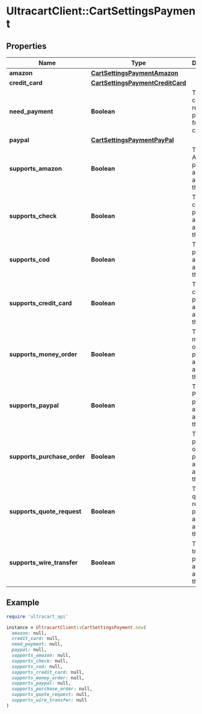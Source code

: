 # UltracartClient::CartSettingsPayment

## Properties

| Name | Type | Description | Notes |
| ---- | ---- | ----------- | ----- |
| **amazon** | [**CartSettingsPaymentAmazon**](CartSettingsPaymentAmazon.md) |  | [optional] |
| **credit_card** | [**CartSettingsPaymentCreditCard**](CartSettingsPaymentCreditCard.md) |  | [optional] |
| **need_payment** | **Boolean** | True if this card requires a payment from the customer | [optional] |
| **paypal** | [**CartSettingsPaymentPayPal**](CartSettingsPaymentPayPal.md) |  | [optional] |
| **supports_amazon** | **Boolean** | True if Amazon payments are available on this order | [optional] |
| **supports_check** | **Boolean** | True if check payments are available on this order | [optional] |
| **supports_cod** | **Boolean** | True if COD payments are available on this order | [optional] |
| **supports_credit_card** | **Boolean** | True if credit card payments are available on this order | [optional] |
| **supports_money_order** | **Boolean** | True if money order payments are available on this order | [optional] |
| **supports_paypal** | **Boolean** | True if PayPal payments are available on this order | [optional] |
| **supports_purchase_order** | **Boolean** | True if purchase order payments are available on this order | [optional] |
| **supports_quote_request** | **Boolean** | True if quote requests payments are available on this order | [optional] |
| **supports_wire_transfer** | **Boolean** | True if wire transfer payments are available on this order | [optional] |

## Example

```ruby
require 'ultracart_api'

instance = UltracartClient::CartSettingsPayment.new(
  amazon: null,
  credit_card: null,
  need_payment: null,
  paypal: null,
  supports_amazon: null,
  supports_check: null,
  supports_cod: null,
  supports_credit_card: null,
  supports_money_order: null,
  supports_paypal: null,
  supports_purchase_order: null,
  supports_quote_request: null,
  supports_wire_transfer: null
)
```


